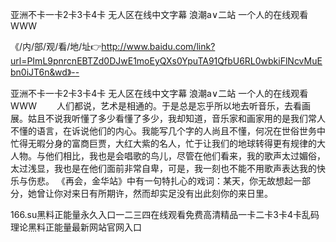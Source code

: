 亚洲不卡一卡2卡3卡4卡
无人区在线中文字幕
浪潮a∨二站
一个人的在线观看WWW


《/内/部/观/看/地/址👉http://www.baidu.com/link?url=PImL9pnrcnEBTZd0DJwE1moEyQXs0YpuTA91QfbU6RL0wbkiFlNcvMuEbn0iJT6n&wd》--

亚洲不卡一卡2卡3卡4卡
无人区在线中文字幕
浪潮a∨二站
一个人的在线观看WWW
　　人们都说，艺术是相通的。于是总是忘乎所以地去听音乐，去看画展。姑且不说我听懂了多少看懂了多少，我却知道，音乐家和画家用的是我们常人不懂的语言，在诉说他们的内心。我能写几个字的人尚且不懂，何况在世俗世务中忙得无暇分身的富商巨贾，大红大紫的名人，忙于让我们的地球转得更有规律的大人物。与他们相比，我也是会唱歌的鸟儿，尽管在他们看来，我的歌声太过媚俗，太过浅显，我也是在他们面前非常自卑，可是，我一刻也不能不用歌声表达我的快乐与伤悲。
《再会，金华站》中有一句特扎心的戏词：某天，你无故想起一部分，她曾让你对来日有所期许，然而却实足没有出此刻你的来日里。





166.su黑料正能量永久入口一二三四在线观看免费高清精品一卡二卡3卡4卡乱码理论黑料正能量最新网站官网入口
